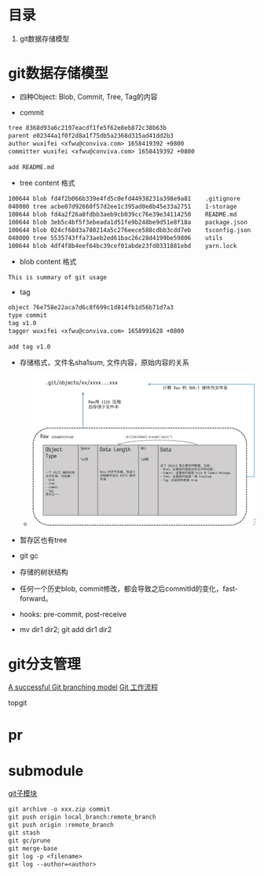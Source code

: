 
# 目录

1. git数据存储模型

# git数据存储模型

- 四种Object: Blob, Commit, Tree, Tag的内容


- commit
  
```
tree 8368d93a6c2197eacdf1fe5f62e8eb872c38b63b
parent e02344a1f0f2d8a1f75db5a2368d315ad41dd2b3
author wuxifei <xfwu@conviva.com> 1658419392 +0800
committer wuxifei <xfwu@conviva.com> 1658419392 +0800

add README.md
```

- tree content 格式

```
100644 blob fd4f2b066b339e4fd5c0efd44938231a398e9a81    .gitignore
040000 tree acbe07d92660f57d2ee1c395ad0e8b45e33a2751    1-storage
100644 blob fd4a2f26a8fdbb3aeb9cb039cc76e39e34114250    README.md
100644 blob 3eb5c4bf5f3ebeada1d51fe9b248be9d51e8f18a    package.json
100644 blob 024cf68d3a780214a5c276eece588cdbb3cdd7eb    tsconfig.json
040000 tree 5535743ffa73aeb2ed61bac26c28d4199be59806    utils
100644 blob 4df4f8b4eef64bc39cef01abde23fd0331881ebd    yarn.lock
```

- blob content 格式

```
This is summary of git usage
```

- tag

```
object 76e758e22aca7d6c8f699c1d814fb1d56b71d7a3
type commit
tag v1.0
tagger wuxifei <xfwu@conviva.com> 1658991628 +0800

add tag v1.0
```

- 存储格式，文件名sha1sum, 文件内容，原始内容的关系
  <!-- - ![img](assets/imgs/objects-structure.png) -->
  - <img src="assets/imgs/objects-structure.png" alt="drawing" width="1000"/>


- 暂存区也有tree
- git gc
- 存储的树状结构
- 任何一个历史blob, commit修改，都会导致之后commitId的变化，fast-forward。
- hooks: pre-commit, post-receive

- mv dir1 dir2; git add dir1 dir2

# git分支管理

[A successful Git branching model](https://nvie.com/posts/a-successful-git-branching-model/)
[Git 工作流程](https://www.ruanyifeng.com/blog/2015/12/git-workflow.html)

topgit

# pr
# submodule

[git子模块](https://git-scm.com/book/zh/v2/Git-%E5%B7%A5%E5%85%B7-%E5%AD%90%E6%A8%A1%E5%9D%97)

```
git archive -o xxx.zip commit
git push origin local_branch:remote_branch
git push origin :remote_branch
git stash
git gc/prune
git merge-base
git log -p <filename>
git log --author=<author>
```